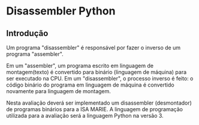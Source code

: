 # Disassembler Python
## Introdução
Um programa "disassembler" é responsável por fazer o inverso de um programa "assembler".

Em um "assembler", um programa escrito em linguagem de montagem(texto) é convertido para binário (linguagem de máquina) para ser executado na CPU. Em um "disassembler", o processo inverso é feito: o código binário do programa em linguagem de máquina é convertido novamente para linguagem de montagem.

Nesta avaliação deverá ser implementado um disassembler (desmontador) de programas binários para a ISA MARIE. A linguagem de programação utilizada para a avaliação será a linguagem Python na versão 3.